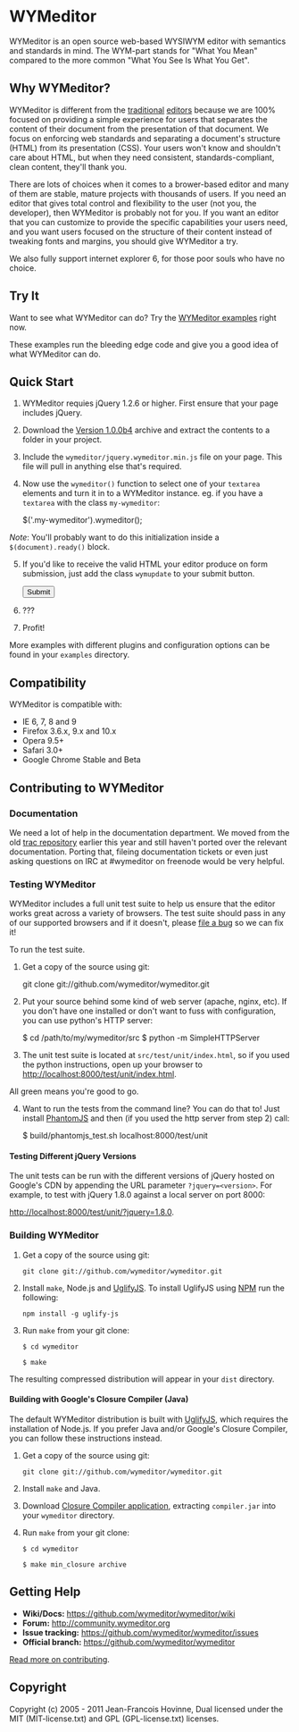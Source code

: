 WYMeditor
=========

WYMeditor is an open source web-based WYSIWYM editor with semantics and
standards in mind. The WYM-part stands for "What You Mean" compared to the more
common "What You See Is What You Get".

Why WYMeditor?
--------------

WYMeditor is different from the
[traditional](http://www.tinymce.com/) [editors](http://ckeditor.com/)
because we are 100% focused on providing a simple experience for users that
separates the content of their document from the presentation of that document.
We focus on enforcing web standards and separating a document's structure
(HTML) from its presentation (CSS). Your users won't know and shouldn't care
about HTML, but when they need consistent, standards-compliant, clean content,
they'll thank you.

There are lots of choices when it comes to a brower-based editor and many of
them are stable, mature projects with thousands of users. If you need an editor
that gives total control and flexibility to the user (not you, the developer),
then WYMeditor is probably not for you. If you want an editor that you can
customize to provide the specific capabilities your users need, and you want
users focused on the structure of their content instead of tweaking fonts and
margins, you should give WYMeditor a try.

We also fully support internet explorer 6, for those poor souls who have no
choice.

Try It
------

Want to see what WYMeditor can do? Try the [WYMeditor examples](http://wymeditor.no.de/wymeditor/examples/) right now.

These examples run the bleeding edge code and give you a good idea of what
WYMeditor can do.

Quick Start
-----------

1. WYMeditor requies jQuery 1.2.6 or higher. First ensure that your page
includes jQuery.

2. Download the
[Version 1.0.0b4](https://github.com/downloads/wymeditor/wymeditor/wymeditor-1.0.0b4.tar.gz)
archive and extract the contents to a folder in your project.

3. Include the `wymeditor/jquery.wymeditor.min.js` file on your page. This file
will pull in anything else that's required.

    <script type="text/javascript" src="/wymeditor/jquery.wymeditor.min.js"></script>

4. Now use the `wymeditor()` function to select one of your `textarea` elements
and turn it in to a WYMeditor instance. eg. if you have a `textarea` with the
class `my-wymeditor`:

    $('.my-wymeditor').wymeditor();

*Note*: You'll probably want to do this initialization inside a
`$(document).ready()` block.

5. If you'd like to receive the valid HTML your editor produce on form
submission, just add the class `wymupdate` to your submit button.

    <input type="submit" class="wymupdate" />

6. ???

7. Profit!

More examples with different plugins and configuration options can be found in
your `examples` directory.

Compatibility
-------------

WYMeditor is compatible with:

* IE 6, 7, 8 and 9
* Firefox 3.6.x, 9.x and 10.x
* Opera 9.5+
* Safari 3.0+
* Google Chrome Stable and Beta

Contributing to WYMeditor
-------------------------

### Documentation

We need a lot of help in the documentation department. We moved from the old
[trac repository](http://trac.wymeditor.org/trac) earlier this year and still
haven't ported over the relevant documentation. Porting that, fileing
documentation tickets or even just asking questions on IRC at #wymeditor on
freenode would be very helpful.

### Testing WYMeditor

WYMeditor includes a full unit test suite to help us ensure that the editor
works great across a variety of browsers. The test suite should pass in any of
our supported browsers and if it doesn't, please
[file a bug](https://github.com/wymeditor/wymeditor/issues/new) so we can fix it!

To run the test suite.

1. Get a copy of the source using git:

    git clone git://github.com/wymeditor/wymeditor.git

2. Put your source behind some kind of web server (apache, nginx, etc). If you
don't have one installed or don't want to fuss with configuration, you can use
python's HTTP server:

    $ cd /path/to/my/wymeditor/src
    $ python -m SimpleHTTPServer

3. The unit test suite is located at `src/test/unit/index.html`, so if you used
the python instructions, open up your browser to
[http://localhost:8000/test/unit/index.html](http://localhost:8000/test/unit/index.html).

All green means you're good to go.

4. Want to run the tests from the command line? You can do that to! Just install
[PhantomJS](http://www.phantomjs.org/) and then (if you used the http server
from step 2) call:

    $ build/phantomjs_test.sh localhost:8000/test/unit

#### Testing Different jQuery Versions

The unit tests can be run with the different versions of jQuery hosted on
Google's CDN by appending the URL parameter `?jquery=<version>`. For example,
to test with jQuery 1.8.0 against a local server on port 8000:

[http://localhost:8000/test/unit/?jquery=1.8.0](http://localhost:8000/test/unit/?jquery=1.8.0).


### Building WYMeditor


1. Get a copy of the source using git:

    `git clone git://github.com/wymeditor/wymeditor.git`

2. Install `make`, Node.js and [UglifyJS](https://github.com/mishoo/UglifyJS/).
To install UglifyJS using [NPM](http://npmjs.org/) run the following:

    `npm install -g uglify-js`

3. Run `make` from your git clone:

    `$ cd wymeditor`

    `$ make`

The resulting compressed distribution will appear in your `dist` directory.

#### Building with Google's Closure Compiler (Java)

The default WYMeditor distribution is built with
[UglifyJS](https://github.com/mishoo/UglifyJS), which requires the
installation of Node.js. If you prefer Java and/or Google's Closure Compiler,
you can follow these instructions instead.

1. Get a copy of the source using git:

    `git clone git://github.com/wymeditor/wymeditor.git`

2. Install `make` and Java.

3. Download
[Closure Compiler application](https://developers.google.com/closure/compiler/),
extracting `compiler.jar` into your `wymeditor` directory.

4. Run `make` from your git clone:

    `$ cd wymeditor`

    `$ make min_closure archive`


Getting Help
------------

 - **Wiki/Docs:** https://github.com/wymeditor/wymeditor/wiki
 - **Forum:** http://community.wymeditor.org
 - **Issue tracking:** https://github.com/wymeditor/wymeditor/issues
 - **Official branch:** https://github.com/wymeditor/wymeditor

[Read more on contributing](https://github.com/wymeditor/wymeditor/wiki/Contributing).

Copyright
---------
Copyright (c) 2005 - 2011 Jean-Francois Hovinne,
Dual licensed under the MIT (MIT-license.txt)
and GPL (GPL-license.txt) licenses.
